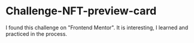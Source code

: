 # Challenge-NFT-preview-card
I found this challenge on "Frontend Mentor". It is interesting, I learned and practiced in the process.
